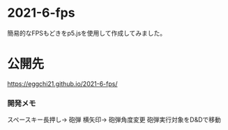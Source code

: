 # 2021-6-fps
簡易的なFPSもどきをp5.jsを使用して作成してみました。
# 公開先
https://eggchi21.github.io/2021-6-fps/

### 開発メモ

スペースキー長押し-> 砲弾
横矢印-> 砲弾角度変更
砲弾実行対象をD&Dで移動